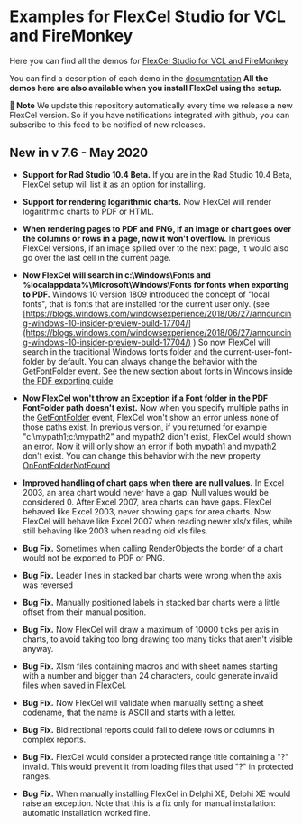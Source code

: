 ﻿# Examples for FlexCel Studio for VCL and FireMonkey

Here you can find all the demos for [FlexCel Studio for VCL and FireMonkey](http://www.tmssoftware.com/site/flexcel.asp)

You can find a description of each demo in the [documentation](https://download.tmssoftware.com/flexcel/doc/vcl/index.html)
**All the demos here are also available when you install FlexCel using the setup.**

**:book: Note** We update this repository automatically every time we release a new FlexCel version. So if you have notifications integrated with github, you can subscribe to this feed to be notified of new releases.


## New in v 7.6 - May 2020


- **Support for Rad Studio 10.4 Beta.** If you are in the Rad Studio 10.4 Beta, FlexCel setup will list it as an option for installing.

- **Support for rendering logarithmic charts.** Now FlexCel will render logarithmic charts to PDF or HTML.

- **When rendering pages to PDF and PNG, if an image or chart goes over the columns or rows in a page, now it won't overflow.** In previous FlexCel versions, if an image spilled over to the next page, it would also go over the last cell in the current page.

- **Now FlexCel will search in c:\Windows\Fonts and %localappdata%\Microsoft\Windows\Fonts for fonts when exporting to PDF.** Windows 10 version 1809 introduced the concept of "local fonts", that is fonts that are installed for the current user only. (see [https://blogs.windows.com/windowsexperience/2018/06/27/announcing-windows-10-insider-preview-build-17704/](https://blogs.windows.com/windowsexperience/2018/06/27/announcing-windows-10-insider-preview-build-17704/) ) So now FlexCel will search in the traditional Windows fonts folder and the current-user-font-folder by default. You can always change the behavior with the [GetFontFolder](https://download.tmssoftware.com/flexcel/doc/vcl/api/FlexCel.Render/TFlexCelPdfExport/GetFontFolder.html) event. See [the new section about fonts in Windows inside the PDF exporting guide](https://download.tmssoftware.com/flexcel/doc/vcl/guides/pdf-exporting-guide.html#fonts-in-windows)

- **Now FlexCel won't throw an Exception if a Font folder in the PDF FontFolder path doesn't exist.** Now when you specify multiple paths in the [GetFontFolder](https://download.tmssoftware.com/flexcel/doc/vcl/api/FlexCel.Render/TFlexCelPdfExport/GetFontFolder.html) event, FlexCel won't show an error unless none of those paths exist. In previous version, if you returned for example "c:\mypath1;c:\mypath2" and mypath2 didn't exist, FlexCel would shown an error. Now it will only show an error if both mypath1 and mypath2 don't exist. You can change this behavior with the new property [OnFontFolderNotFound](https://download.tmssoftware.com/flexcel/doc/vcl/api/FlexCel.Render/TFlexCelPdfExport/OnFontFolderNotFound.html)

- **Improved handling of chart gaps when there are null values.** In Excel 2003, an area chart would never have a gap: Null values would be considered 0. After Excel 2007, area charts can have gaps. FlexCel behaved like Excel 2003, never showing gaps for area charts. Now FlexCel will behave like Excel 2007 when reading newer xls/x files, while still behaving like 2003 when reading old xls files.

- **Bug Fix.** Sometimes when calling RenderObjects the border of a chart would not be exported to PDF or PNG.

- **Bug Fix.** Leader lines in stacked bar charts were wrong when the axis was reversed

- **Bug Fix.** Manually positioned labels in stacked bar charts were a little offset from their manual position.

- **Bug Fix.** Now FlexCel will draw a maximum of 10000 ticks per axis in charts, to avoid taking too long drawing too many ticks that aren't visible anyway.

- **Bug Fix.** Xlsm files containing macros and with sheet names starting with a number and bigger than 24 characters, could generate invalid files when saved in FlexCel.

- **Bug Fix.** Now FlexCel will validate when manually setting a sheet codename, that the name is ASCII and starts with a letter.

- **Bug Fix.** Bidirectional reports could fail to delete rows or columns in complex reports.

- **Bug Fix.** FlexCel would consider a protected range title containing a "?" invalid. This would prevent it from loading files that used "?" in protected ranges.

- **Bug Fix.** When manually installing FlexCel in Delphi XE, Delphi XE would raise an exception. Note that this is a fix only for manual installation: automatic installation worked fine.

